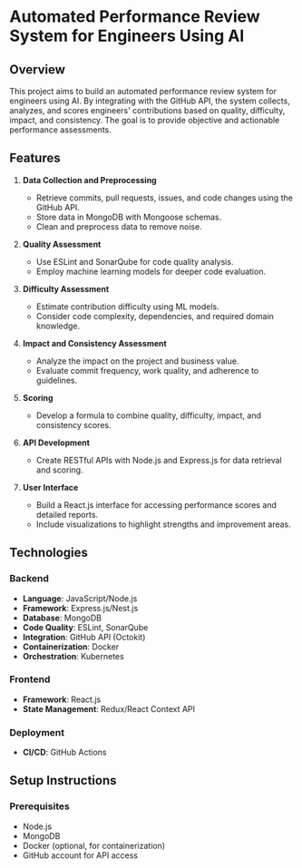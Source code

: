 # Automated Performance Review System for Engineers Using AI

## Overview

This project aims to build an automated performance review system for engineers using AI. By integrating with the GitHub API, the system collects, analyzes, and scores engineers' contributions based on quality, difficulty, impact, and consistency. The goal is to provide objective and actionable performance assessments.

## Features

1. **Data Collection and Preprocessing**
   - Retrieve commits, pull requests, issues, and code changes using the GitHub API.
   - Store data in MongoDB with Mongoose schemas.
   - Clean and preprocess data to remove noise.

2. **Quality Assessment**
   - Use ESLint and SonarQube for code quality analysis.
   - Employ machine learning models for deeper code evaluation.

3. **Difficulty Assessment**
   - Estimate contribution difficulty using ML models.
   - Consider code complexity, dependencies, and required domain knowledge.

4. **Impact and Consistency Assessment**
   - Analyze the impact on the project and business value.
   - Evaluate commit frequency, work quality, and adherence to guidelines.

5. **Scoring**
   - Develop a formula to combine quality, difficulty, impact, and consistency scores.

6. **API Development**
   - Create RESTful APIs with Node.js and Express.js for data retrieval and scoring.

7. **User Interface**
   - Build a React.js interface for accessing performance scores and detailed reports.
   - Include visualizations to highlight strengths and improvement areas.

## Technologies

### Backend
- **Language**: JavaScript/Node.js
- **Framework**: Express.js/Nest.js
- **Database**: MongoDB
- **Code Quality**: ESLint, SonarQube
- **Integration**: GitHub API (Octokit)
- **Containerization**: Docker
- **Orchestration**: Kubernetes

### Frontend
- **Framework**: React.js
- **State Management**: Redux/React Context API

### Deployment
- **CI/CD**: GitHub Actions

## Setup Instructions

### Prerequisites
- Node.js
- MongoDB
- Docker (optional, for containerization)
- GitHub account for API access
